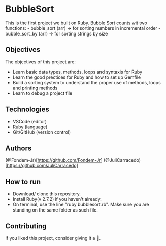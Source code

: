 # BubbleSort

This is the first project we built on Ruby. Bubble Sort counts wit two functions:
    - bubble_sort (arr) -> for sorting numbers in incremental order
    - bubble_sort_by (arr) -> for sorting strings by size

## Objectives 
The objectives of this project are:
- Learn basic data types, methods, loops and syntaxis for Ruby
- Learn the good prectices for Ruby and how to set up Gemfile
- Build a sorting system to understand the proper use of methods, loops and printing methods
- Learn to debug a project file    

## Technologies
- VSCode (editor)
- Ruby (language)
- Git/GitHub (version control)

## Authors
(@Fondem-Jr)[https://github.com/Fondem-Jr]
(@JuliCarracedo)[https://github.com/JuliCarracedo]

## How to run
- Download/ clone this repository.
- Install Ruby(v 2.7.2) if you haven't already.
- On terminal, use the line "ruby bubblesort.rb". Make sure you are standing on the same folder as such file.

## Contributing

If you liked this project, consider giving it a 🌟.
